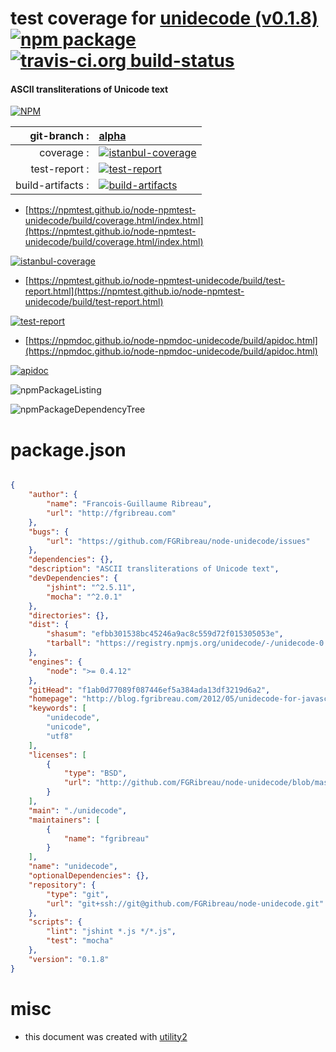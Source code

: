 # test coverage for  [unidecode (v0.1.8)](http://blog.fgribreau.com/2012/05/unidecode-for-javascript-nodejs.html)  [![npm package](https://img.shields.io/npm/v/npmtest-unidecode.svg?style=flat-square)](https://www.npmjs.org/package/npmtest-unidecode) [![travis-ci.org build-status](https://api.travis-ci.org/npmtest/node-npmtest-unidecode.svg)](https://travis-ci.org/npmtest/node-npmtest-unidecode)
#### ASCII transliterations of Unicode text

[![NPM](https://nodei.co/npm/unidecode.png?downloads=true&downloadRank=true&stars=true)](https://www.npmjs.com/package/unidecode)

| git-branch : | [alpha](https://github.com/npmtest/node-npmtest-unidecode/tree/alpha)|
|--:|:--|
| coverage : | [![istanbul-coverage](https://npmtest.github.io/node-npmtest-unidecode/build/coverage.badge.svg)](https://npmtest.github.io/node-npmtest-unidecode/build/coverage.html/index.html)|
| test-report : | [![test-report](https://npmtest.github.io/node-npmtest-unidecode/build/test-report.badge.svg)](https://npmtest.github.io/node-npmtest-unidecode/build/test-report.html)|
| build-artifacts : | [![build-artifacts](https://npmtest.github.io/node-npmtest-unidecode/glyphicons_144_folder_open.png)](https://github.com/npmtest/node-npmtest-unidecode/tree/gh-pages/build)|

- [https://npmtest.github.io/node-npmtest-unidecode/build/coverage.html/index.html](https://npmtest.github.io/node-npmtest-unidecode/build/coverage.html/index.html)

[![istanbul-coverage](https://npmtest.github.io/node-npmtest-unidecode/build/screenCapture.buildCi.browser.%252Ftmp%252Fbuild%252Fcoverage.lib.html.png)](https://npmtest.github.io/node-npmtest-unidecode/build/coverage.html/index.html)

- [https://npmtest.github.io/node-npmtest-unidecode/build/test-report.html](https://npmtest.github.io/node-npmtest-unidecode/build/test-report.html)

[![test-report](https://npmtest.github.io/node-npmtest-unidecode/build/screenCapture.buildCi.browser.%252Ftmp%252Fbuild%252Ftest-report.html.png)](https://npmtest.github.io/node-npmtest-unidecode/build/test-report.html)

- [https://npmdoc.github.io/node-npmdoc-unidecode/build/apidoc.html](https://npmdoc.github.io/node-npmdoc-unidecode/build/apidoc.html)

[![apidoc](https://npmdoc.github.io/node-npmdoc-unidecode/build/screenCapture.buildCi.browser.%252Ftmp%252Fbuild%252Fapidoc.html.png)](https://npmdoc.github.io/node-npmdoc-unidecode/build/apidoc.html)

![npmPackageListing](https://npmtest.github.io/node-npmtest-unidecode/build/screenCapture.npmPackageListing.svg)

![npmPackageDependencyTree](https://npmtest.github.io/node-npmtest-unidecode/build/screenCapture.npmPackageDependencyTree.svg)



# package.json

```json

{
    "author": {
        "name": "Francois-Guillaume Ribreau",
        "url": "http://fgribreau.com"
    },
    "bugs": {
        "url": "https://github.com/FGRibreau/node-unidecode/issues"
    },
    "dependencies": {},
    "description": "ASCII transliterations of Unicode text",
    "devDependencies": {
        "jshint": "^2.5.11",
        "mocha": "^2.0.1"
    },
    "directories": {},
    "dist": {
        "shasum": "efbb301538bc45246a9ac8c559d72f015305053e",
        "tarball": "https://registry.npmjs.org/unidecode/-/unidecode-0.1.8.tgz"
    },
    "engines": {
        "node": ">= 0.4.12"
    },
    "gitHead": "f1ab0d77089f087446ef5a384ada13df3219d6a2",
    "homepage": "http://blog.fgribreau.com/2012/05/unidecode-for-javascript-nodejs.html",
    "keywords": [
        "unidecode",
        "unicode",
        "utf8"
    ],
    "licenses": [
        {
            "type": "BSD",
            "url": "http://github.com/FGRibreau/node-unidecode/blob/master/LICENSE"
        }
    ],
    "main": "./unidecode",
    "maintainers": [
        {
            "name": "fgribreau"
        }
    ],
    "name": "unidecode",
    "optionalDependencies": {},
    "repository": {
        "type": "git",
        "url": "git+ssh://git@github.com/FGRibreau/node-unidecode.git"
    },
    "scripts": {
        "lint": "jshint *.js */*.js",
        "test": "mocha"
    },
    "version": "0.1.8"
}
```



# misc
- this document was created with [utility2](https://github.com/kaizhu256/node-utility2)
